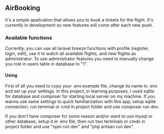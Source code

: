 ## AirBooking

It's a simple application that allows you to book a tickets for the flight.
It's currently in development so new features will come after each new push.

### Available functions

Currently, you can use all laravel breeze functions with profile (register, login, edit), use it to watch all available flights, and new flights as administrator. 
To use administrator features you need to manually change you role in users table in database to "1".

#### Using

First of all you need to copy your .env.example file, change its name to .env and set up your settings.
In this project, in learning purposes, I used sqlite for database and composer for starting local server on my machine.
If you wanna use same settings to quick familiarization with this app, setup sqlite connection, run terminal or cmd in project folder and use composer run dev.

If you don't have composer for some reason and/or want to use mysql or other database, setup it in .env file, then run two terminals or cmds in project folder and use "npm run dev" and "php artisan run dev".

